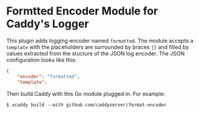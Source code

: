 Formtted Encoder Module for Caddy's Logger
===============================================

This plugin adds logging encoder named `formatted`. The module accepts a `template` with the placeholders are surrounded by
braces `{}` and filled by values extracted from the stucture of the JSON log encoder. The JSON configuration looks like this:
```json
{
	"encoder": "formatted",
	"template": 
```

Then build Caddy with this Go module plugged in. For example:

```shell
$ xcaddy build --with github.com/caddyserver/format-encoder
```

